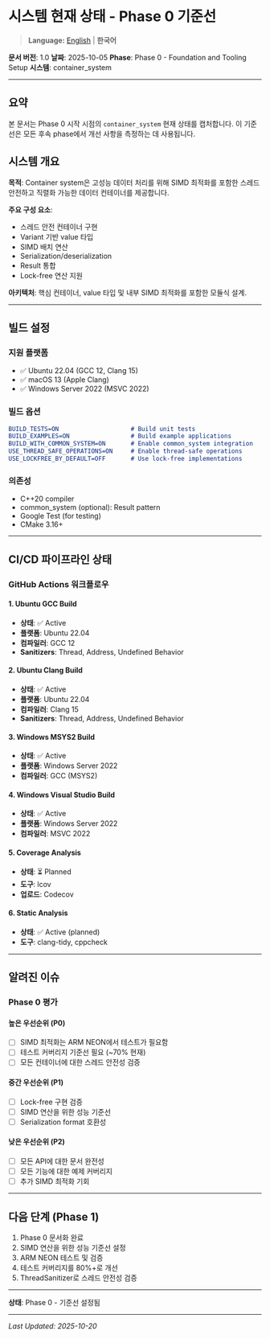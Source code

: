 # 시스템 현재 상태 - Phase 0 기준선

> **Language:** [English](CURRENT_STATE.md) | **한국어**

**문서 버전**: 1.0
**날짜**: 2025-10-05
**Phase**: Phase 0 - Foundation and Tooling Setup
**시스템**: container_system

---

## 요약

본 문서는 Phase 0 시작 시점의 `container_system` 현재 상태를 캡처합니다. 이 기준선은 모든 후속 phase에서 개선 사항을 측정하는 데 사용됩니다.

## 시스템 개요

**목적**: Container system은 고성능 데이터 처리를 위해 SIMD 최적화를 포함한 스레드 안전하고 직렬화 가능한 데이터 컨테이너를 제공합니다.

**주요 구성 요소**:
- 스레드 안전 컨테이너 구현
- Variant 기반 value 타입
- SIMD 배치 연산
- Serialization/deserialization
- Result<T> 통합
- Lock-free 연산 지원

**아키텍처**: 핵심 컨테이너, value 타입 및 내부 SIMD 최적화를 포함한 모듈식 설계.

---

## 빌드 설정

### 지원 플랫폼
- ✅ Ubuntu 22.04 (GCC 12, Clang 15)
- ✅ macOS 13 (Apple Clang)
- ✅ Windows Server 2022 (MSVC 2022)

### 빌드 옵션
```cmake
BUILD_TESTS=ON                    # Build unit tests
BUILD_EXAMPLES=ON                 # Build example applications
BUILD_WITH_COMMON_SYSTEM=ON       # Enable common_system integration
USE_THREAD_SAFE_OPERATIONS=ON     # Enable thread-safe operations
USE_LOCKFREE_BY_DEFAULT=OFF       # Use lock-free implementations
```

### 의존성
- C++20 compiler
- common_system (optional): Result<T> pattern
- Google Test (for testing)
- CMake 3.16+

---

## CI/CD 파이프라인 상태

### GitHub Actions 워크플로우

#### 1. Ubuntu GCC Build
- **상태**: ✅ Active
- **플랫폼**: Ubuntu 22.04
- **컴파일러**: GCC 12
- **Sanitizers**: Thread, Address, Undefined Behavior

#### 2. Ubuntu Clang Build
- **상태**: ✅ Active
- **플랫폼**: Ubuntu 22.04
- **컴파일러**: Clang 15
- **Sanitizers**: Thread, Address, Undefined Behavior

#### 3. Windows MSYS2 Build
- **상태**: ✅ Active
- **플랫폼**: Windows Server 2022
- **컴파일러**: GCC (MSYS2)

#### 4. Windows Visual Studio Build
- **상태**: ✅ Active
- **플랫폼**: Windows Server 2022
- **컴파일러**: MSVC 2022

#### 5. Coverage Analysis
- **상태**: ⏳ Planned
- **도구**: lcov
- **업로드**: Codecov

#### 6. Static Analysis
- **상태**: ✅ Active (planned)
- **도구**: clang-tidy, cppcheck

---

## 알려진 이슈

### Phase 0 평가

#### 높은 우선순위 (P0)
- [ ] SIMD 최적화는 ARM NEON에서 테스트가 필요함
- [ ] 테스트 커버리지 기준선 필요 (~70% 현재)
- [ ] 모든 컨테이너에 대한 스레드 안전성 검증

#### 중간 우선순위 (P1)
- [ ] Lock-free 구현 검증
- [ ] SIMD 연산을 위한 성능 기준선
- [ ] Serialization format 호환성

#### 낮은 우선순위 (P2)
- [ ] 모든 API에 대한 문서 완전성
- [ ] 모든 기능에 대한 예제 커버리지
- [ ] 추가 SIMD 최적화 기회

---

## 다음 단계 (Phase 1)

1. Phase 0 문서화 완료
2. SIMD 연산을 위한 성능 기준선 설정
3. ARM NEON 테스트 및 검증
4. 테스트 커버리지를 80%+로 개선
5. ThreadSanitizer로 스레드 안전성 검증

---

**상태**: Phase 0 - 기준선 설정됨

---

*Last Updated: 2025-10-20*
